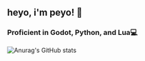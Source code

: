 ## heyo, i'm peyo! 👋

### Proficient in Godot, Python, and Lua💻

![Anurag's GitHub stats](https://github-readme-stats.vercel.app/api?username=Peyoway&theme=algolia&show_icons=true)
